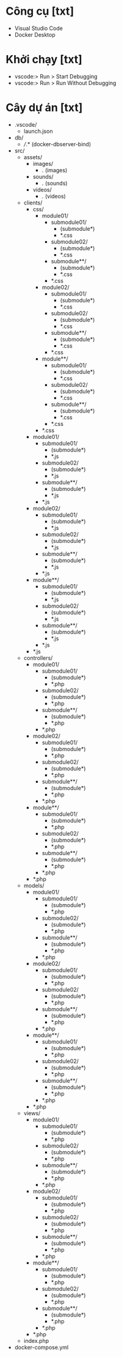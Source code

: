 # Công cụ [txt]
- Visual Studio Code
- Docker Desktop

# Khởi chạy [txt]
- vscode:> Run > Start Debugging
- vscode:> Run > Run Without Debugging

# Cây dự án [txt]
- .vscode/
    - launch.json
- db/
    - */*.* (docker-dbserver-bind)
- src/
    - assets/
        - images/
            - *.* (images)
        - sounds/
            - *.* (sounds)
        - videos/
            - *.* (videos)
    - clients/
        - css/
            - module01/
                - submodule01/
                    - (submodule*)
                    - *.css
                - submodule02/
                    - (submodule*)
                    - *.css
                - submodule**/
                    - (submodule*)
                    - *.css
                - *.css
            - module02/
                - submodule01/
                    - (submodule*)
                    - *.css
                - submodule02/
                    - (submodule*)
                    - *.css
                - submodule**/
                    - (submodule*)
                    - *.css
                - *.css
            - module**/
                - submodule01/
                    - (submodule*)
                    - *.css
                - submodule02/
                    - (submodule*)
                    - *.css
                - submodule**/
                    - (submodule*)
                    - *.css
                - *.css
            - *.css
        - module01/
            - submodule01/
                - (submodule*)
                - *.js
            - submodule02/
                - (submodule*)
                - *.js
            - submodule**/
                - (submodule*)
                - *.js
            - *.js
        - module02/
            - submodule01/
                - (submodule*)
                - *.js
            - submodule02/
                - (submodule*)
                - *.js
            - submodule**/
                - (submodule*)
                - *.js
            - *.js
        - module**/
            - submodule01/
                - (submodule*)
                - *.js
            - submodule02/
                - (submodule*)
                - *.js
            - submodule**/
                - (submodule*)
                - *.js
            - *.js
        - *.js
    - controllers/
        - module01/
            - submodule01/
                - (submodule*)
                - *.php
            - submodule02/
                - (submodule*)
                - *.php
            - submodule**/
                - (submodule*)
                - *.php
            - *.php
        - module02/
            - submodule01/
                - (submodule*)
                - *.php
            - submodule02/
                - (submodule*)
                - *.php
            - submodule**/
                - (submodule*)
                - *.php
            - *.php
        - module**/
            - submodule01/
                - (submodule*)
                - *.php
            - submodule02/
                - (submodule*)
                - *.php
            - submodule**/
                - (submodule*)
                - *.php
            - *.php
        - *.php
    - models/
        - module01/
            - submodule01/
                - (submodule*)
                - *.php
            - submodule02/
                - (submodule*)
                - *.php
            - submodule**/
                - (submodule*)
                - *.php
            - *.php
        - module02/
            - submodule01/
                - (submodule*)
                - *.php
            - submodule02/
                - (submodule*)
                - *.php
            - submodule**/
                - (submodule*)
                - *.php
            - *.php
        - module**/
            - submodule01/
                - (submodule*)
                - *.php
            - submodule02/
                - (submodule*)
                - *.php
            - submodule**/
                - (submodule*)
                - *.php
            - *.php
        - *.php
    - views/
        - module01/
            - submodule01/
                - (submodule*)
                - *.php
            - submodule02/
                - (submodule*)
                - *.php
            - submodule**/
                - (submodule*)
                - *.php
            - *.php
        - module02/
            - submodule01/
                - (submodule*)
                - *.php
            - submodule02/
                - (submodule*)
                - *.php
            - submodule**/
                - (submodule*)
                - *.php
            - *.php
        - module**/
            - submodule01/
                - (submodule*)
                - *.php
            - submodule02/
                - (submodule*)
                - *.php
            - submodule**/
                - (submodule*)
                - *.php
            - *.php
        - *.php
    - index.php
- docker-compose.yml